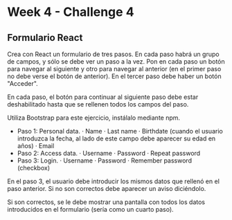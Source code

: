 # Week 4 - Challenge 4

## Formulario React

Crea con React un formulario de tres pasos. En cada paso habrá un grupo de campos, y sólo se debe ver un paso a la vez. Pon en cada paso un botón para navegar al siguiente y otro para navegar al anterior (en el primer paso no debe verse el botón de anterior). En el tercer paso debe haber un botón "Acceder".

En cada paso, el botón para continuar al siguiente paso debe estar deshabilitado hasta que se rellenen todos los campos del paso.

Utiliza Bootstrap para este ejercicio, instálalo mediante npm.

- Paso 1: Personal data.
  · Name
  · Last name
  · Birthdate (cuando el usuario introduzca la fecha, al lado de este campo debe aparecer su edad en años)
  · Email
- Paso 2: Access data.
  · Username
  · Password
  · Repeat password
- Paso 3: Login.
  · Username
  · Password
  · Remember password (checkbox)

En el paso 3, el usuario debe introducir los mismos datos que rellenó en el paso anterior. Si no son correctos debe aparecer un aviso diciéndolo.

Si son correctos, se le debe mostrar una pantalla con todos los datos introducidos en el formulario (sería como un cuarto paso).
